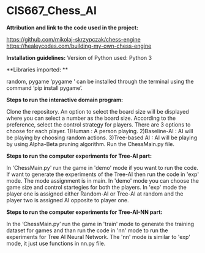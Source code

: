 # CIS667_Chess_AI

**Attribution and link to the code used in the project:**

https://github.com/mikolaj-skrzypczak/chess-engine https://healeycodes.com/building-my-own-chess-engine

**Installation guidelines:**
Version of Python used: Python 3 

**Libraries imported: **

random, pygame 
‘pygame ’ can be installed through the terminal using the command ‘pip install
pygame’.

**Steps to run the interactive domain program:** 

Clone the repository. 
An option to select the board size will be displayed where you can select a number as the board size.
According to the preference, select the control strategy for players. There are 3 options to choose for each player. 1)Human : A person playing. 2)Baseline-AI : AI will be playing by choosing random actions. 3)Tree-based AI : AI will be playing by using Alpha-Beta pruning algorithm.
Run the ChessMain.py file.

**Steps to run the computer experiments for Tree-AI part:**

In 'ChessMain.py' run the game in 'demo' mode if you want to run the code. If want to generate the experiments of the Tree-AI then run the code in 'exp' mode. The mode assignment is in main. In 'demo' mode you can choose the game size and control startegies for both the players. In 'exp' mode the player one is assigned either Random-AI or Tree-AI at random and the player two is assigned AI opposite to player one. 

**Steps to run the computer experiments for Tree-AI-NN part:**

In the ‘ChessMain.py’ run the game in 'train' mode to generate the training dataset for games and than run the code in 'nn' mode to run the experiments for Tree AI Neural Network. The 'nn' mode is similar to 'exp' mode, it just use functions in nn.py file.
